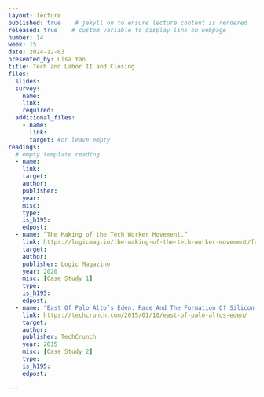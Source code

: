 ```yaml
---
layout: lecture
published: true    # jekyll on to ensure lecture content is rendered
released: true    # custom variable to display link on webpage
number: 14
week: 15
date: 2024-12-03
presented_by: Lisa Yan
title: Tech and Labor II and Closing
files:
  slides:
  survey:
    name:
    link: 
    required:
  additional_files:
    - name: 
      link: 
      target: #or leave empty
readings:
  # empty template reading
  - name: 
    link:
    target:
    author:
    publisher: 
    year: 
    misc: 
    type: 
    is_h195: 
    edpost:
  - name: “The Making of the Tech Worker Movement.”
    link: https://logicmag.io/the-making-of-the-tech-worker-movement/full-text/
    target:
    author:
    publisher: Logic Magazine
    year: 2020
    misc: [Case Study 1]
    type: 
    is_h195: 
    edpost:
  - name: "East Of Palo Alto’s Eden: Race And The Formation Of Silicon Valley"
    link: https://techcrunch.com/2015/01/10/east-of-palo-altos-eden/
    target:
    author:
    publisher: TechCrunch
    year: 2015
    misc: [Case Study 2]
    type: 
    is_h195: 
    edpost:

---
```


<!-- information here -->
